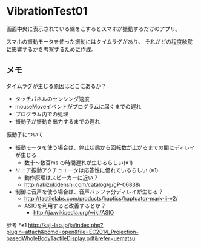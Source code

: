 VibrationTest01
====
画面中央に表示されている線をこするとスマホが振動するだけのアプリ。

スマホの振動モータを使った振動にはタイムラグがあり、
それがどの程度触覚に影響するかを考察するために作成。

メモ
----
タイムラグが生じる原因はどこにあるか？
  * タッチパネルのセンシング速度
  * mouseMoveイベントがプログラムに届くまでの遅れ
  * プログラム内での処理
  * 振動子が振動を出力するまでの遅れ

振動子について
  * 振動モータを使う場合は、停止状態から回転数が上がるまでの間にディレイが生じる
    * 数十～数百ms の時間遅れが生じるらしい(※1)
  * リニア振動アクチュエータは応答性に優れているらしい (※1)
      * 動作原理はスピーカーに近い？
      * http://akizukidenshi.com/catalog/g/gP-06838/
  * 制御に音声を使う場合は、音声バッファ分ディレイが生じる？
    * http://tactilelabs.com/products/haptics/haptuator-mark-ii-v2/
    * ASIOを利用すると改善するとか？
      * http://ja.wikipedia.org/wiki/ASIO

参考
  *※1 http://kaji-lab.jp/ja/index.php?plugin=attach&pcmd=open&file=EC2014_Projection-basedWholeBodyTactileDisplay.pdf&refer=uematsu



